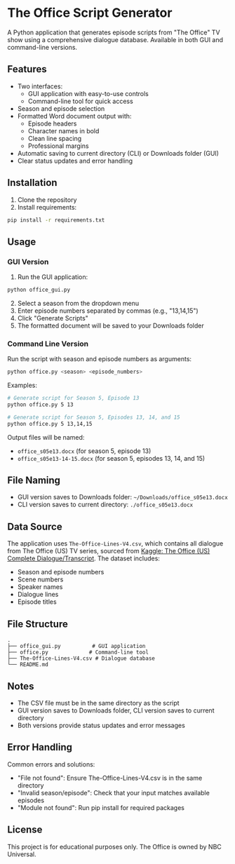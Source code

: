 # The Office Script Generator

A Python application that generates episode scripts from "The Office" TV show using a comprehensive dialogue database. Available in both GUI and command-line versions.

## Features

- Two interfaces:
  - GUI application with easy-to-use controls
  - Command-line tool for quick access
- Season and episode selection
- Formatted Word document output with:
  - Episode headers
  - Character names in bold
  - Clean line spacing
  - Professional margins
- Automatic saving to current directory (CLI) or Downloads folder (GUI)
- Clear status updates and error handling


## Installation

1. Clone the repository
2. Install requirements:
```bash
pip install -r requirements.txt
```

## Usage

### GUI Version

1. Run the GUI application:
```bash
python office_gui.py
```

2. Select a season from the dropdown menu
3. Enter episode numbers separated by commas (e.g., "13,14,15")
4. Click "Generate Scripts"
5. The formatted document will be saved to your Downloads folder

### Command Line Version

Run the script with season and episode numbers as arguments:
```bash
python office.py <season> <episode_numbers>
```

Examples:
```bash
# Generate script for Season 5, Episode 13
python office.py 5 13

# Generate script for Season 5, Episodes 13, 14, and 15
python office.py 5 13,14,15
```

Output files will be named:
- `office_s05e13.docx` (for season 5, episode 13)
- `office_s05e13-14-15.docx` (for season 5, episodes 13, 14, and 15)

## File Naming

- GUI version saves to Downloads folder: `~/Downloads/office_s05e13.docx`
- CLI version saves to current directory: `./office_s05e13.docx`

## Data Source

The application uses `The-Office-Lines-V4.csv`, which contains all dialogue from The Office (US) TV series, sourced from [Kaggle: The Office (US) Complete Dialogue/Transcript](https://www.kaggle.com/datasets/nasirkhalid24/the-office-us-complete-dialoguetranscript). The dataset includes:
- Season and episode numbers
- Scene numbers
- Speaker names
- Dialogue lines
- Episode titles

## File Structure

```
.
├── office_gui.py          # GUI application
├── office.py             # Command-line tool
├── The-Office-Lines-V4.csv # Dialogue database
└── README.md
```

## Notes

- The CSV file must be in the same directory as the script
- GUI version saves to Downloads folder, CLI version saves to current directory
- Both versions provide status updates and error messages

## Error Handling

Common errors and solutions:
- "File not found": Ensure The-Office-Lines-V4.csv is in the same directory
- "Invalid season/episode": Check that your input matches available episodes
- "Module not found": Run pip install for required packages

## License

This project is for educational purposes only. The Office is owned by NBC Universal.
```
